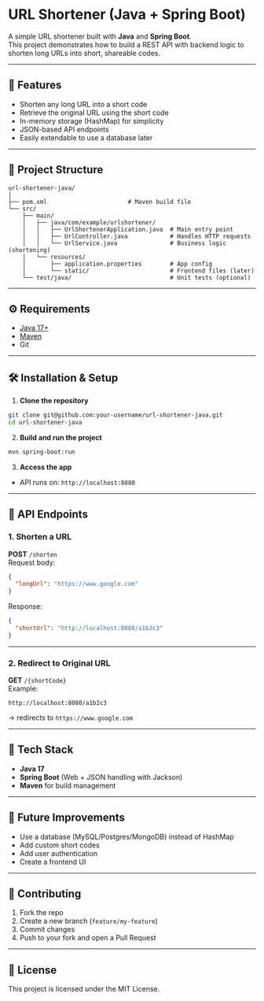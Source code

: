 # URL Shortener (Java + Spring Boot)

A simple URL shortener built with **Java** and **Spring Boot**.  
This project demonstrates how to build a REST API with backend logic to shorten long URLs into short, shareable codes.

---

## 🚀 Features
- Shorten any long URL into a short code
- Retrieve the original URL using the short code
- In-memory storage (HashMap) for simplicity
- JSON-based API endpoints
- Easily extendable to use a database later

---

## 📂 Project Structure
```
url-shortener-java/
│
├── pom.xml                       # Maven build file
└── src/
    ├── main/
    │   ├── java/com/example/urlshortener/
    │   │   ├── UrlShortenerApplication.java  # Main entry point
    │   │   ├── UrlController.java            # Handles HTTP requests
    │   │   └── UrlService.java               # Business logic (shortening)
    │   └── resources/
    │       ├── application.properties        # App config
    │       └── static/                       # Frontend files (later)
    └── test/java/                            # Unit tests (optional)
```

---

## ⚙️ Requirements
- [Java 17+](https://adoptium.net/)
- [Maven](https://maven.apache.org/)
- Git

---

## 🛠️ Installation & Setup

1. **Clone the repository**
```bash
git clone git@github.com:your-username/url-shortener-java.git
cd url-shortener-java
```

2. **Build and run the project**
```bash
mvn spring-boot:run
```

3. **Access the app**
- API runs on: `http://localhost:8080`

---

## 📌 API Endpoints

### 1. Shorten a URL
**POST** `/shorten`  
Request body:
```json
{
  "longUrl": "https://www.google.com"
}
```
Response:
```json
{
  "shortUrl": "http://localhost:8080/a1b2c3"
}
```

---

### 2. Redirect to Original URL
**GET** `/{shortCode}`  
Example:
```
http://localhost:8080/a1b2c3
```
→ redirects to `https://www.google.com`

---

## 🧩 Tech Stack
- **Java 17**
- **Spring Boot** (Web + JSON handling with Jackson)
- **Maven** for build management

---

## 📌 Future Improvements
- Use a database (MySQL/Postgres/MongoDB) instead of HashMap
- Add custom short codes
- Add user authentication
- Create a frontend UI

---

## 🤝 Contributing
1. Fork the repo
2. Create a new branch (`feature/my-feature`)
3. Commit changes
4. Push to your fork and open a Pull Request

---

## 📜 License
This project is licensed under the MIT License.  
